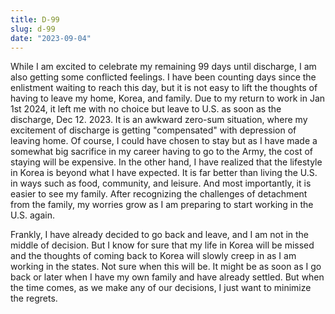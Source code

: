 ```yaml
---
title: D-99
slug: d-99
date: "2023-09-04"
---
```


While I am excited to celebrate my remaining 99 days until discharge, I am also getting some conflicted feelings. I have been counting days since the enlistment waiting to reach this day, but it is not easy to lift the thoughts of having to leave my home, Korea, and family. Due to my return to work in Jan 1st 2024, it left me with no choice but leave to U.S. as soon as the discharge, Dec 12. 2023. It is an awkward zero-sum situation, where my excitement of discharge is getting "compensated" with depression of leaving home. Of course, I could have chosen to stay but as I have made a somewhat big sacrifice in my career having to go to the Army, the cost of staying will be expensive. In the other hand, I have realized that the lifestyle in Korea is beyond what I have expected. It is far better than living the U.S. in ways such as food, community, and leisure. And most importantly, it is easier to see my family. After recognizing the challenges of detachment from the family, my worries grow as I am preparing to start working in the U.S. again. 

Frankly, I have already decided to go back and leave, and I am not in the middle of decision. But I know for sure that my life in Korea will be missed and the thoughts of coming back to Korea will slowly creep in as I am working in the states. Not sure when this will be. It might be as soon as I go back or later when I have my own family and have already settled. But when the time comes, as we make any of our decisions, I just want to minimize the regrets. 